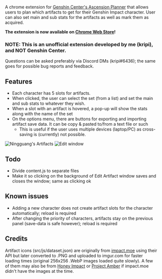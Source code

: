 A chrome extension for [Genshin Center's Ascension Planner](https://genshin-center.com/planner) that allows users to plan which artifacts to get for their Genshin Impact character. User can also set main and sub stats for the artifacts as well as mark them as acquired.

**The extension is now available on [Chrome Web Store](https://chrome.google.com/webstore/detail/artifacts-for-genshin-pla/jleonalkkhbfeafkmfgofopiadjkalno)!**

### NOTE: This is an unofficial extension developed by me (kripi), and NOT Genshin Center.
Questions can be asked preferably via Discord DMs (kripi#6436); the same goes for possible bug reports and feedback.

## Features
- Each character has 5 slots for artifacts.
- When clicked, the user can select the set (from a list) and set the main and sub stats to whatever they wish.
- When a slot with an artifact is hovered, a pop-up will show the stats along with the name of the set
- On the options menu, there are buttons for exporting and importing artifact save data. It can be copy & pasted to/from a text file or such
  - This is useful if the user uses multiple devices (laptop/PC) as cross-saving is (currently) not possible.

![Ningguang's Artifacts](https://i.imgur.com/aZwUY54.png "Ningguang's Artifacts")
![Edit window](https://i.imgur.com/f2Kxnq7.png)

## Todo
- Divide content.js to separate files
- Make it so clicking on the background of Edit Artifact window saves and closes the window; same as clicking ok

## Known issues
- Adding a new character does not create artifact slots for the character automatically; reload is required
- After changing the priority of characters, artifacts stay on the previous panel (save-data is safe however); reload is required

## Credits
Artifact icons (src/js/dataset.json) are originally from [impact.moe](https://impact.moe/) using their API but later converted to .PNG and uploaded to imgur.com for faster loading times (original 256x256 .WebP images loaded quite slowly).
A few of them may also be from [Honey Impact](https://genshin.honeyhunterworld.com/) or [Project Amber](https://ambr.top/en) if impact.moe didn't have the images at the time.
